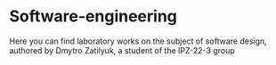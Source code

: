 # Software-engineering

Here you can find laboratory works on the subject of software design, authored by Dmytro Zatilyuk, a student of the IPZ-22-3 group
